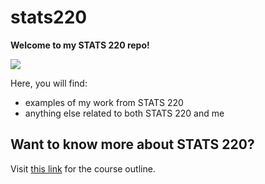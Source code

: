 # stats220

**Welcome to my STATS 220 repo!**

![](["https://giphy.com/embed/3pZipqyo1sqHDfJGtz"](https://media3.giphy.com/media/v1.Y2lkPTc5MGI3NjExbjR4MXMwM2txcGswOGxxeXJzMHR5N3I1MTFud3g5M2l2OHNyaWVkcyZlcD12MV9pbnRlcm5hbF9naWZfYnlfaWQmY3Q9Zw/3pZipqyo1sqHDfJGtz/giphy.gif))

Here, you will find:
* examples of my work from STATS 220
* anything else related to both STATS 220 and me

## Want to know more about STATS 220?
Visit [this link](https://courseoutline.auckland.ac.nz/dco/course/STATS/220/1243) for the course outline.
